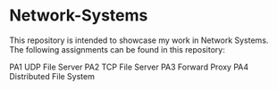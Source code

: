 # Network-Systems
This repository is intended to showcase my work in Network Systems.  
The following assignments can be found in this repository: 

PA1  UDP File Server
PA2  TCP File Server
PA3  Forward Proxy
PA4  Distributed File System
